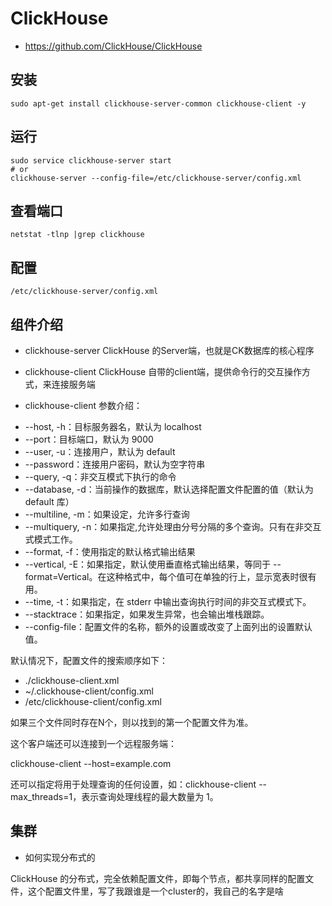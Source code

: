 # ClickHouse

- https://github.com/ClickHouse/ClickHouse

## 安装

```shell
sudo apt-get install clickhouse-server-common clickhouse-client -y
```

## 运行

```shell
sudo service clickhouse-server start
# or
clickhouse-server --config-file=/etc/clickhouse-server/config.xml
```

## 查看端口

```shell
netstat -tlnp |grep clickhouse
```

## 配置

`/etc/clickhouse-server/config.xml`

## 组件介绍

- clickhouse-server
ClickHouse 的Server端，也就是CK数据库的核心程序

- clickhouse-client
ClickHouse 自带的client端，提供命令行的交互操作方式，来连接服务端


* clickhouse-client 参数介绍：

- --host, -h：目标服务器名，默认为 localhost
- --port：目标端口，默认为 9000
- --user, -u：连接用户，默认为 default
- --password：连接用户密码，默认为空字符串
- --query, -q：非交互模式下执行的命令
- --database, -d：当前操作的数据库，默认选择配置文件配置的值（默认为 default 库）
- --multiline, -m：如果设定，允许多行查询
- --multiquery, -n：如果指定,允许处理由分号分隔的多个查询。只有在非交互式模式工作。
- --format, -f：使用指定的默认格式输出结果
- --vertical, -E：如果指定，默认使用垂直格式输出结果，等同于 --format=Vertical。在这种格式中，每个值可在单独的行上，显示宽表时很有用。
- --time, -t：如果指定，在 stderr 中输出查询执行时间的非交互式模式下。
- --stacktrace：如果指定，如果发生异常，也会输出堆栈跟踪。
- --config-file：配置文件的名称，额外的设置或改变了上面列出的设置默认值。

默认情况下，配置文件的搜索顺序如下：

- ./clickhouse-client.xml
- ~/.clickhouse-client/config.xml
- /etc/clickhouse-client/config.xml

如果三个文件同时存在N个，则以找到的第一个配置文件为准。

这个客户端还可以连接到一个远程服务端：

clickhouse-client --host=example.com

还可以指定将用于处理查询的任何设置，如：clickhouse-client --max_threads=1，表示查询处理线程的最大数量为 1。

## 集群

* 如何实现分布式的

ClickHouse 的分布式，完全依赖配置文件，即每个节点，都共享同样的配置文件，这个配置文件里，写了我跟谁是一个cluster的，我自己的名字是啥



